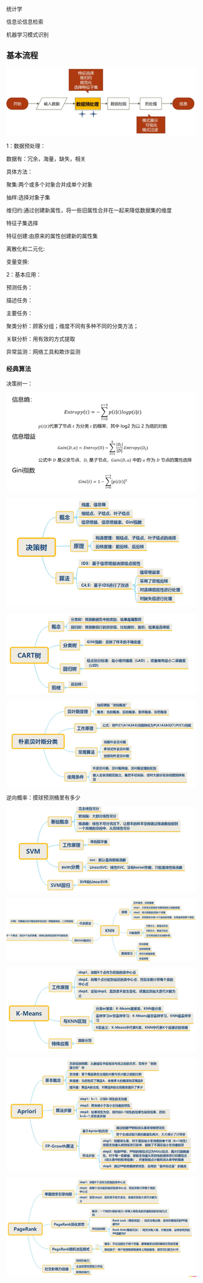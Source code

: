 统计学

信息论信息检索

机器学习模式识别

## 基本流程

![image-20210608172108777](media/image-20210608172108777.png)

1：数据预处理：

数据有：冗余，海量，缺失，相关

具体方法：

聚集:两个或多个对象合并成单个对象

抽样:选择对象子集

维归约:通过创建新属性，将一些旧属性合并在一起来降低数据集的维度

特征子集选择

特征创建:由原来的属性创建新的属性集

离散化和二元化:

变量变换:

2：基本应用：

预测任务：

描述任务：

主要任务：

聚类分析：顾客分组；维度不同有多种不同的分类方法；

关联分析：用有效的方式提取

异常监测：网络工具和欺诈监测

### 经典算法

决策树一：

![image-20210608172628729](media/image-20210608172628729.png)

![image-20210608172652358](media/image-20210608172652358.png)

![image-20210608172746393](media/image-20210608172746393.png)

![image-20210608172812943](media/image-20210608172812943.png)

逆向概率：摸球预测桶里有多少

![image-20210608172924280](media/image-20210608172924280.png)

![image-20210608172942113](media/image-20210608172942113.png)

![image-20210608173048743](media/image-20210608173048743.png)

![image-20210608173218486](media/image-20210608173218486.png)

![image-20210608173233592](media/image-20210608173233592.png)















